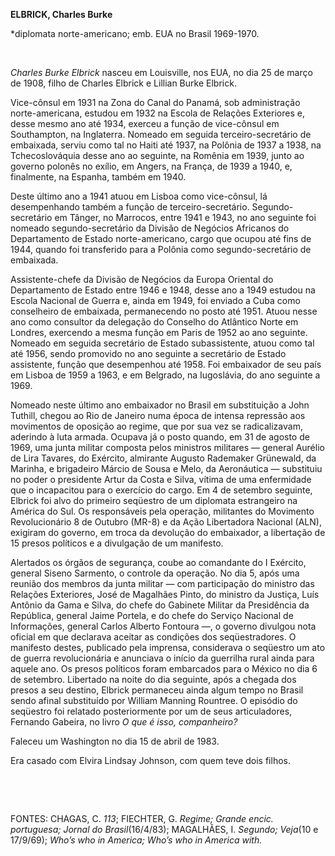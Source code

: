 **ELBRICK, Charles Burke**

\*diplomata norte-americano; emb. EUA no Brasil 1969-1970.

 

*Charles Burke Elbrick* nasceu em Louisville, nos EUA, no dia 25 de
março de 1908, filho de Charles Elbrick e Lillian Burke Elbrick.

Vice-cônsul em 1931 na Zona do Canal do Panamá, sob administração
norte-americana, estudou em 1932 na Escola de Relações Exteriores e,
desse mesmo ano até 1934, exerceu a função de vice-cônsul em
Southampton, na Inglaterra. Nomeado em seguida terceiro-secretário de
embaixada, serviu como tal no Haiti até 1937, na Polônia de 1937 a 1938,
na Tchecoslováquia desse ano ao seguinte, na Romênia em 1939, junto ao
governo polonês no exílio, em Angers, na França, de 1939 a 1940, e,
finalmente, na Espanha, também em 1940.

Deste último ano a 1941 atuou em Lisboa como vice-cônsul, lá
desempenhando também a função de terceiro-secretário. Segundo-secretário
em Tânger, no Marrocos, entre 1941 e 1943, no ano seguinte foi nomeado
segundo-secretário da Divisão de Negócios Africanos do Departamento de
Estado norte-americano, cargo que ocupou até fins de 1944, quando foi
transferido para a Polônia como segundo-secretário de embaixada.

Assistente-chefe da Divisão de Negócios da Europa Oriental do
Departamento de Estado entre 1946 e 1948, desse ano a 1949 estudou na
Escola Nacional de Guerra e, ainda em 1949, foi enviado a Cuba como
conselheiro de embaixada, permanecendo no posto até 1951. Atuou nesse
ano como consultor da delegação do Conselho do Atlântico Norte em
Londres, exercendo a mesma função em Paris de 1952 ao ano seguinte.
Nomeado em seguida secretário de Estado subassistente, atuou como tal
até 1956, sendo promovido no ano seguinte a secretário de Estado
assistente, função que desempenhou até 1958. Foi embaixador de seu país
em Lisboa de 1959 a 1963, e em Belgrado, na Iugoslávia, do ano seguinte
a 1969.

Nomeado neste último ano embaixador no Brasil em substituição a John
Tuthill, chegou ao Rio de Janeiro numa época de intensa repressão aos
movimentos de oposição ao regime, que por sua vez se radicalizavam,
aderindo à luta armada. Ocupava já o posto quando, em 31 de agosto de
1969, uma junta militar composta pelos ministros militares — general
Aurélio de Lira Tavares, do Exército, almirante Augusto Rademaker
Grünewald, da Marinha, e brigadeiro Márcio de Sousa e Melo, da
Aeronáutica — substituiu no poder o presidente Artur da Costa e Silva,
vítima de uma enfermidade que o incapacitou para o exercício do cargo.
Em 4 de setembro seguinte, Elbrick foi alvo do primeiro seqüestro de um
diplomata estrangeiro na América do Sul. Os responsáveis pela operação,
militantes do Movimento Revolucionário 8 de Outubro (MR-8) e da Ação
Libertadora Nacional (ALN), exigiram do governo, em troca da devolução
do embaixador, a libertação de 15 presos políticos e a divulgação de um
manifesto.

Alertados os órgãos de segurança, coube ao comandante do I Exército,
general Siseno Sarmento, o controle da operação. No dia 5, após uma
reunião dos membros da junta militar — com participação do ministro das
Relações Exteriores, José de Magalhães Pinto, do ministro da Justiça,
Luís Antônio da Gama e Silva, do chefe do Gabinete Militar da
Presidência da República, general Jaime Portela, e do chefe do Serviço
Nacional de Informações, general Carlos Alberto Fontoura —, o governo
divulgou nota oficial em que declarava aceitar as condições dos
seqüestradores. O manifesto destes, publicado pela imprensa, considerava
o seqüestro um ato de guerra revolucionária e anunciava o início da
guerrilha rural ainda para aquele ano. Os presos políticos foram
embarcados para o México no dia 6 de setembro. Libertado na noite do dia
seguinte, após a chegada dos presos a seu destino, Elbrick permaneceu
ainda algum tempo no Brasil sendo afinal substituído por William Manning
Rountree. O episódio do seqüestro foi relatado posteriormente por um de
seus articuladores, Fernando Gabeira, no livro *O* *que é isso,*
*companheiro?*

Faleceu um Washington no dia 15 de abril de 1983.

Era casado com Elvira Lindsay Johnson, com quem teve dois filhos.

 

 

FONTES: CHAGAS, C. *113*; FIECHTER, G. *Regime; Grande encic.
portuguesa; Jornal do* *Brasil*(16/4/83); MAGALHÃES, I. *Segundo;*
*Veja*(10 e 17/9/69); *Who’s who in America;* *Who’s who in America
with.*

 
